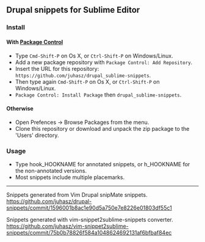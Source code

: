 Drupal snippets for Sublime Editor
----------------------------------

### Install

#### With [Package Control](http://wbond.net/sublime_packages/package_control)

- Type `Cmd-Shift-P` on Os X, or `Ctrl-Shift-P` on Windows/Linux.
- Add a new package repository with `Package Control: Add Repository`.
- Insert the URL for this repository:
  `https://github.com/juhasz/drupal_sublime-snippets`.
- Then type again `Cmd-Shift-P` on Os X, or `Ctrl-Shift-P` on Windows/Linux.
- `Package Control: Install Package` then `drupal_sublime-snippets`.

#### Otherwise

- Open Prefences -> Browse Packages from the menu.
- Clone this repository or download and unpack the zip package to the 'Users'
  directory.

### Usage

- Type hook_HOOKNAME<tab> for annotated snippets, or h_HOOKNAME<tab> for the
  non-annotated versions.
- Most snippets include multiple <tab> placemarks.

---

Snippets generated from Vim Drupal snipMate snippets.  
https://github.com/juhasz/drupal-snippets/commit/1596001b8ac1e90d5a750e7e8226e01803df55c1

Snippets generated with vim-snippet2sublime-snippets converter.  
https://github.com/juhasz/vim-snippet2sublime-snippets/commit/75b0b78826f584a1048624692131af6bfbaf84ec
